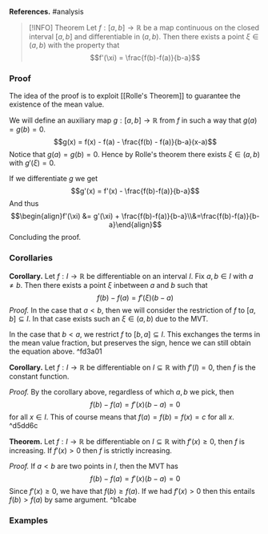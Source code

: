**References.** #analysis 

> [!INFO] Theorem
> Let $f:[a,b] \to \mathbb R$ be a map continuous on the closed interval $[a,b]$ and differentiable in $(a,b)$. Then there exists a point $\xi \in (a,b)$ with the property that
> $$f'(\xi) = \frac{f(b)-f(a)}{b-a}$$
> 
> 
### Proof

The idea of the proof is to exploit [[Rolle's Theorem]] to guarantee the existence of the mean value.

We will define an auxiliary map $g:[a,b] \to \mathbb R$ from $f$ in such a way that $g(a)=g(b)=0$.
$$g(x) = f(x) - f(a) - \frac{f(b) - f(a)}{b-a}(x-a)$$
Notice that $g(a)=g(b)=0$. Hence by Rolle's theorem there exists $\xi \in (a,b)$ with $g'(\xi) = 0$.

If we differentiate $g$ we get
$$g'(x) = f'(x) - \frac{f(b)-f(a)}{b-a}$$
And thus $$\begin{align}f'(\xi) &= g'(\xi) + \frac{f(b)-f(a)}{b-a}\\&=\frac{f(b)-f(a)}{b-a}\end{align}$$ Concluding the proof.

### Corollaries

**Corollary.**  Let $f: I \to \mathbb R$ be differentiable on an interval $I$. Fix $a,b\in I$ with $a \neq b$. Then there exists a point $\xi$ inbetween $a$ and $b$ such that  
$$f(b)-f(a) = f'(\xi)(b-a)$$
*Proof.* In the case that $a < b$, then we will consider the restriction of $f$ to $[a,b] \subseteq I$. In that case exists such an $\xi \in (a,b)$ due to the MVT.

In the case that $b < a$, we restrict $f$ to $[b,a] \subseteq I$. This exchanges the terms in the mean value fraction, but preserves the sign, hence we can still obtain the equation above. ^fd3a01

**Corollary.** Let $f:I \to \mathbb R$ be differentiable on $I \subseteq \mathbb R$ with $f'(I) = \qty{0}$, then $f$ is the constant function. 

*Proof.* By the corollary above, regardless of which $a,b$ we pick, then 
$$f(b)-f(a) = f'(x)(b-a) = 0$$
for all $x\in I$. This of course means that $f(a)=f(b)=f(x)=c$ for all $x$. ^d5dd6c

**Theorem.** Let $f:I\to \mathbb R$ be differentiable on $I \subseteq \mathbb R$ with $f'(x)\geq 0$, then $f$ is increasing. If $f'(x) > 0$ then $f$ is strictly increasing.

*Proof.* If $a<b$ are two points in $I$, then the MVT has
$$f(b)-f(a) = f'(x)(b-a) = 0$$
Since $f'(x)\geq 0$, we have that $f(b) \geq f(a)$. If we had $f'(x) > 0$ then this entails $f(b) > f(a)$ by same argument. ^b1cabe
### Examples